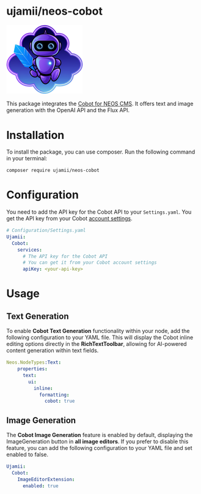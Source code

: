 # ujamii/neos-cobot

<img src="Documentation/assets/neos-cobot.png" width="200px" alt="neos cobot" />

This package integrates the [Cobot for NEOS CMS](https://cobot.ujamii.com). It offers text and image generation with the OpenAI API and the Flux API.

# Installation

To install the package, you can use composer. Run the following command in your terminal:
```bash
composer require ujamii/neos-cobot
```

# Configuration

You need to add the API key for the Cobot API to your `Settings.yaml`.
You get the API key from your Cobot [account settings](https://cobot.ujamii.com/app/api-key).

```yaml
# Configuration/Settings.yaml
Ujamii:
  Cobot:
    services:
      # The API key for the Cobot API
      # You can get it from your Cobot account settings
      apiKey: <your-api-key>
```

# Usage

## Text Generation
To enable **Cobot Text Generation** functionality within your node, add the following configuration to your YAML file.
This will display the Cobot inline editing options directly in the **RichTextToolbar**, allowing for AI-powered content generation within text fields.

```yaml
Neos.NodeTypes:Text:
    properties:
      text:
        ui:
          inline:
            formatting:
              cobot: true
```

## Image Generation

The **Cobot Image Generation** feature is enabled by default, displaying the ImageGeneration button in **all image editors**.
If you prefer to disable this feature, you can add the following configuration to your YAML file and set enabled to false.
```yaml
Ujamii:
  Cobot:
    ImageEditorExtension:
      enabled: true
```
